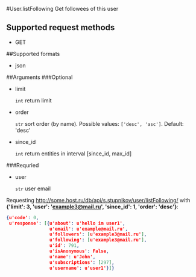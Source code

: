 #User.listFollowing
Get followees of this user

## Supported request methods 
* GET

##Supported formats
* json

##Arguments
###Optional
* limit

   ```int``` return limit
* order

   ```str``` sort order (by name). Possible values: ```['desc', 'asc']```. Default: 'desc'
* since_id

   ```int``` return entities in interval [since_id, max_id]


###Requried
* user

   ```str``` user email


Requesting http://some.host.ru/db/api/s.stupnikov/user/listFollowing/ with **{'limit': 3, 'user': 'example3@mail.ru', 'since_id': 1, 'order': 'desc'}**:
```json
{u'code': 0,
 u'response': [{u'about': u'hello im user1',
                u'email': u'example@mail.ru',
                u'followers': [u'example3@mail.ru'],
                u'following': [u'example3@mail.ru'],
                u'id': 791,
                u'isAnonymous': False,
                u'name': u'John',
                u'subscriptions': [297],
                u'username': u'user1'}]}
```
